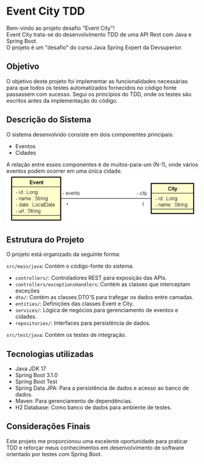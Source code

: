 # Event City TDD

Bem-vindo ao projeto desafio "Event City"!   
Event City trata-se do desenvolvimento TDD de uma API Rest com Java e Spring Boot.   
O projeto é um "desafio" do curso Java Spring Expert da Devsuperior.


## Objetivo

O objetivo deste projeto foi implementar as funcionalidades necessárias para que todos os testes automatizados fornecidos no código fonte passassem com sucesso. Segui os princípios do TDD, onde os testes são escritos antes da implementação do código.

## Descrição do Sistema

O sistema desenvolvido consiste em dois componentes principais:
* Eventos
* Cidades  

A relação entre esses componentes é de muitos-para-um (N-1), onde vários eventos podem ocorrer em uma única cidade. 
![Modelo Conceitual](https://github.com/diesantana/assets/blob/main/img/desafioEventCityTDD/domain-model.jpg?raw=true)

## Estrutura do Projeto

O projeto está organizado da seguinte forma:    

```src/main/java```: Contém o código-fonte do sistema.  
- ```controllers/```: Controladores REST para exposição das APIs.
- ```controllers/exceptionsHandlers```: Contém as classes que interceptam exceções
- ```dto/```: Contém as classes DTO'S para trafegar os dados entre camadas. 
- ```entities/```: Definições das classes Event e City.
- ```services/```: Lógica de negócios para gerenciamento de eventos e cidades.
- ```repositories/```:  Interfaces para persistência de dados.

```src/test/java```: Contém os testes de integração.

## Tecnologias utilizadas
- Java JDK 17
- Spring Boot 3.1.0
- Spring Boot Test
- Spring Data JPA: Para a persistência de dados e acesso ao banco de dados.
- Maven: Para gerenciamento de dependências.
- H2 Database: Como banco de dados para ambiente de testes.

## Considerações Finais
Este projeto me proporcionou uma excelente oportunidade para praticar TDD e reforçar meus conhecimentos em desenvolvimento de software orientado por testes com Spring Boot.